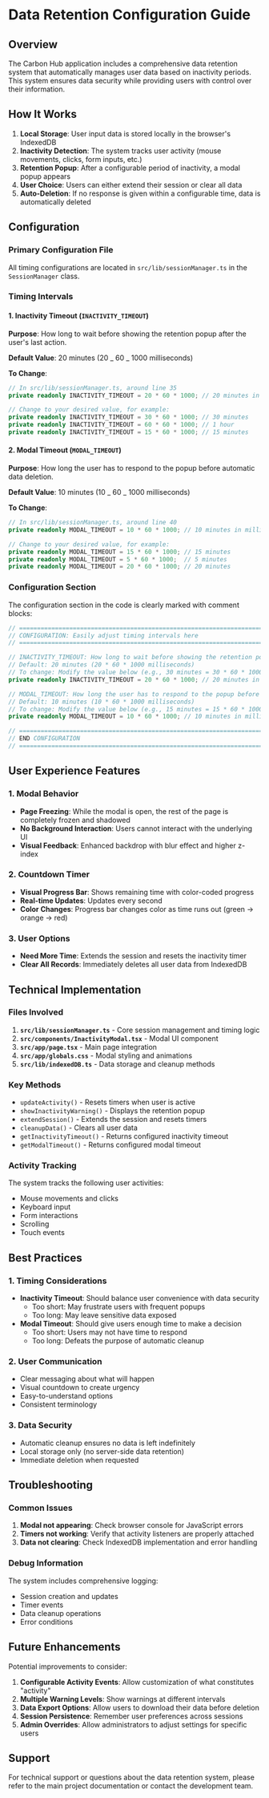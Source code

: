 # Data Retention Configuration Guide

## Overview

The Carbon Hub application includes a comprehensive data retention system that automatically manages user data based on inactivity periods. This system ensures data security while providing users with control over their information.

## How It Works

1. **Local Storage**: User input data is stored locally in the browser's IndexedDB
2. **Inactivity Detection**: The system tracks user activity (mouse movements, clicks, form inputs, etc.)
3. **Retention Popup**: After a configurable period of inactivity, a modal popup appears
4. **User Choice**: Users can either extend their session or clear all data
5. **Auto-Deletion**: If no response is given within a configurable time, data is automatically deleted

## Configuration

### Primary Configuration File

All timing configurations are located in `src/lib/sessionManager.ts` in the `SessionManager` class.

### Timing Intervals

#### 1. Inactivity Timeout (`INACTIVITY_TIMEOUT`)

**Purpose**: How long to wait before showing the retention popup after the user's last action.

**Default Value**: 20 minutes (20 _ 60 _ 1000 milliseconds)

**To Change**:

```typescript
// In src/lib/sessionManager.ts, around line 35
private readonly INACTIVITY_TIMEOUT = 20 * 60 * 1000; // 20 minutes in milliseconds

// Change to your desired value, for example:
private readonly INACTIVITY_TIMEOUT = 30 * 60 * 1000; // 30 minutes
private readonly INACTIVITY_TIMEOUT = 60 * 60 * 1000; // 1 hour
private readonly INACTIVITY_TIMEOUT = 15 * 60 * 1000; // 15 minutes
```

#### 2. Modal Timeout (`MODAL_TIMEOUT`)

**Purpose**: How long the user has to respond to the popup before automatic data deletion.

**Default Value**: 10 minutes (10 _ 60 _ 1000 milliseconds)

**To Change**:

```typescript
// In src/lib/sessionManager.ts, around line 40
private readonly MODAL_TIMEOUT = 10 * 60 * 1000; // 10 minutes in milliseconds

// Change to your desired value, for example:
private readonly MODAL_TIMEOUT = 15 * 60 * 1000; // 15 minutes
private readonly MODAL_TIMEOUT = 5 * 60 * 1000;  // 5 minutes
private readonly MODAL_TIMEOUT = 20 * 60 * 1000; // 20 minutes
```

### Configuration Section

The configuration section in the code is clearly marked with comment blocks:

```typescript
// ============================================================================
// CONFIGURATION: Easily adjust timing intervals here
// ============================================================================

// INACTIVITY_TIMEOUT: How long to wait before showing the retention popup
// Default: 20 minutes (20 * 60 * 1000 milliseconds)
// To change: Modify the value below (e.g., 30 minutes = 30 * 60 * 1000)
private readonly INACTIVITY_TIMEOUT = 20 * 60 * 1000; // 20 minutes in milliseconds

// MODAL_TIMEOUT: How long the user has to respond to the popup before auto-deletion
// Default: 10 minutes (10 * 60 * 1000 milliseconds)
// To change: Modify the value below (e.g., 15 minutes = 15 * 60 * 1000)
private readonly MODAL_TIMEOUT = 10 * 60 * 1000; // 10 minutes in milliseconds

// ============================================================================
// END CONFIGURATION
// ============================================================================
```

## User Experience Features

### 1. Modal Behavior

- **Page Freezing**: While the modal is open, the rest of the page is completely frozen and shadowed
- **No Background Interaction**: Users cannot interact with the underlying UI
- **Visual Feedback**: Enhanced backdrop with blur effect and higher z-index

### 2. Countdown Timer

- **Visual Progress Bar**: Shows remaining time with color-coded progress
- **Real-time Updates**: Updates every second
- **Color Changes**: Progress bar changes color as time runs out (green → orange → red)

### 3. User Options

- **Need More Time**: Extends the session and resets the inactivity timer
- **Clear All Records**: Immediately deletes all user data from IndexedDB

## Technical Implementation

### Files Involved

1. **`src/lib/sessionManager.ts`** - Core session management and timing logic
2. **`src/components/InactivityModal.tsx`** - Modal UI component
3. **`src/app/page.tsx`** - Main page integration
4. **`src/app/globals.css`** - Modal styling and animations
5. **`src/lib/indexedDB.ts`** - Data storage and cleanup methods

### Key Methods

- `updateActivity()` - Resets timers when user is active
- `showInactivityWarning()` - Displays the retention popup
- `extendSession()` - Extends the session and resets timers
- `cleanupData()` - Clears all user data
- `getInactivityTimeout()` - Returns configured inactivity timeout
- `getModalTimeout()` - Returns configured modal timeout

### Activity Tracking

The system tracks the following user activities:

- Mouse movements and clicks
- Keyboard input
- Form interactions
- Scrolling
- Touch events

## Best Practices

### 1. Timing Considerations

- **Inactivity Timeout**: Should balance user convenience with data security
  - Too short: May frustrate users with frequent popups
  - Too long: May leave sensitive data exposed
- **Modal Timeout**: Should give users enough time to make a decision
  - Too short: Users may not have time to respond
  - Too long: Defeats the purpose of automatic cleanup

### 2. User Communication

- Clear messaging about what will happen
- Visual countdown to create urgency
- Easy-to-understand options
- Consistent terminology

### 3. Data Security

- Automatic cleanup ensures no data is left indefinitely
- Local storage only (no server-side data retention)
- Immediate deletion when requested

## Troubleshooting

### Common Issues

1. **Modal not appearing**: Check browser console for JavaScript errors
2. **Timers not working**: Verify that activity listeners are properly attached
3. **Data not clearing**: Check IndexedDB implementation and error handling

### Debug Information

The system includes comprehensive logging:

- Session creation and updates
- Timer events
- Data cleanup operations
- Error conditions

## Future Enhancements

Potential improvements to consider:

1. **Configurable Activity Events**: Allow customization of what constitutes "activity"
2. **Multiple Warning Levels**: Show warnings at different intervals
3. **Data Export Options**: Allow users to download their data before deletion
4. **Session Persistence**: Remember user preferences across sessions
5. **Admin Overrides**: Allow administrators to adjust settings for specific users

## Support

For technical support or questions about the data retention system, please refer to the main project documentation or contact the development team.
